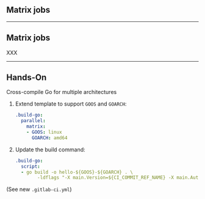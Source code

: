 <!-- .slide: id="gitlab_matrix_jobs" class="vertical-center" -->

<i class="fa-duotone fa-cubes-stacked fa-8x fa-duotone-colors" style="float: right; color: grey;"></i>

## Matrix jobs

---

## Matrix jobs

XXX

---

## Hands-On

Cross-compile Go for multiple architectures

1. Extend template to support `GOOS` and `GOARCH`:

    ```yaml
    .build-go:
      parallel:
        matrix:
        - GOOS: linux
          GOARCH: amd64
    ```

1. Update the build command:

    ```yaml
    .build-go:
      script:
      - go build -o hello-${GOOS}-${GOARCH} . \
            -ldflags "-X main.Version=${CI_COMMIT_REF_NAME} -X main.Author=${AUTHOR}"
    ```

(See new `.gitlab-ci.yml`)
